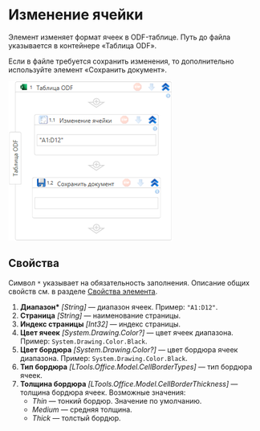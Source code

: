 # Изменение ячейки

Элемент изменяет формат ячеек в ODF-таблице. Путь до файла указывается в контейнере «Таблица ODF».

Если в файле требуется сохранить изменения, то дополнительно используйте элемент «Сохранить документ».

![Элемент «Изменение ячейки»](<../../../../.gitbook/assets1/windows_items/odf-set-cell.png>)


## Свойства

Символ `*` указывает на обязательность заполнения. Описание общих свойств см. в разделе [Свойства элемента](https://docs.primo-rpa.ru/primo-rpa/primo-studio/process/elements#svoistva-elementa).

1. **Диапазон\*** *[String]* — диапазон ячеек. Пример: `"A1:D12"`.
1. **Страница** *[String]* — наименование страницы.
1. **Индекс страницы** *[Int32]* — индекс страницы.
1. **Цвет ячеек** *[Sуstem.Drawing.Color?]* — цвет ячеек диапазона. Пример: `System.Drawing.Color.Black`.
1. **Цвет бордюра** *[Sуstem.Drawing.Color?]* — цвет бордюра ячеек диапазона. Пример: `System.Drawing.Color.Black`.
1. **Тип бордюра** *[LTools.Office.Model.CellBorderTypes]* — тип бордюра ячеек.
1. **Толщина бордюра** *[LTools.Office.Model.CellBorderThickness]* — толщина бордюра ячеек. Возможные значения:
   * *Thin* — тонкий бордюр. Значение по умолчанию.
   * *Medium* — средняя толщина.
   * *Thick* — толстый бордюр.

